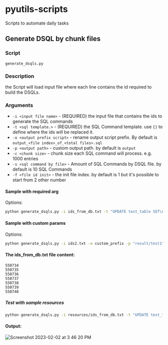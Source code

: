 # pyutils-scripts
Scripts to automate daily tasks


## Generate DSQL by chunk files

### Script
`generate_dsqls.py`

### Description

the Script will load input file where each line contains the id required to build the DSQLs.

### Arguments
  - `-i <input file name>` - (REQUIRED) the input file that contains the ids to generate the SQL commands
  -  `-t <sql template.>` - (REQUIRED) the SQL Command template. use `{}` to define where the ids will be replaced it.
  - `-o <output prefix script>` - rename output script prefix. By default is `output_<file index>_of_<total files>.sql`
  - `-p <output path>` - custom output path. by default is `output`
  - `-c <chunk size>` - chunk size each SQL command will process. e.g. 1000 entries
  -  `-s <sql command by file>` - Amount of SQL Commands by DSQL file. by default is 10 SQL Commands
  -  `-f <file id init>` - the init file index. by default is 1 but it's possible to start from 2 other number

#### Sample with required arg
Options:

``` bash
python generate_dsqls.py -i ids_from_db.txt -t "UPDATE test_table SET\n\t\`status\` = 'NOT_AVAILABLE'\nWHERE id IN ({});\n\n"
```

#### Sample with custom params
Options:

``` bash
python generate_dsqls.py -i ids2.txt -o custom_prefix -p "result/test1" -c 1000 -s 10 -t "UPDATE test_table SET\n\t\`status\` = 'NOT_AVAILABLE'\nWHERE id IN ({});\n\n"
```

#### The ids_from_db.txt file content:
```
550734
550735
550736
550737
550738
550739
550740
```

##### Test with sample resources
``` bash
python generate_dsqls.py -i resources/ids_from_db.txt -t "UPDATE test_table SET\n\t\`status\` = 'NOT_AVAILABLE'\nWHERE id IN ({});\n\n" -c 2 -s 3
```


#### Output:
![Screenshot 2023-02-02 at 3 46 20 PM](https://user-images.githubusercontent.com/107439697/216477024-192749e5-bb08-4a64-9bdf-6d4bfa18040f.png)

